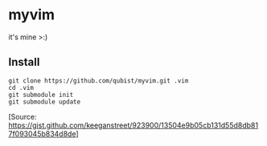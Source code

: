 # myvim

it's mine >:)

## Install

```
git clone https://github.com/qubist/myvim.git .vim
cd .vim
git submodule init
git submodule update
```

[Source: https://gist.github.com/keeganstreet/923900/13504e9b05cb131d55d8db817f093045b834d8de]
